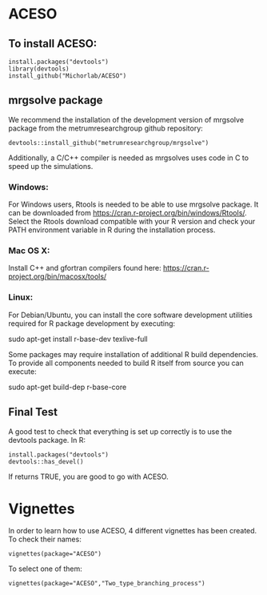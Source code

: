 # ACESO

## To install ACESO:
```{r}
install.packages("devtools")  
library(devtools)  
install_github("Michorlab/ACESO") 
```
## mrgsolve package
We recommend the installation of the development version of mrgsolve package from the metrumresearchgroup github repository:
```{r}
devtools::install_github("metrumresearchgroup/mrgsolve")
```
Additionally, a C/C++ compiler is needed as mrgsolves uses code in C to speed up the simulations.
### Windows:
For Windows users, Rtools is needed to be able to use mrgsolve package. It can be downloaded from https://cran.r-project.org/bin/windows/Rtools/. Select the Rtools download compatible with your R version and check your PATH environment variable in R during the installation process.

### Mac OS X:

Install C++ and gfortran compilers found here: https://cran.r-project.org/bin/macosx/tools/

### Linux: 
For Debian/Ubuntu, you can install the core software development utilities required for R package development by executing:  

sudo apt-get install r-base-dev texlive-full  

Some packages may require installation of additional R build dependencies. To provide all components needed to build R itself from source you can execute:  

sudo apt-get build-dep r-base-core  

## Final Test
A good test to check that everything is set up correctly is to use the devtools package. In R:
```{r}
install.packages("devtools")
devtools::has_devel()
```
If returns TRUE, you are good to go with ACESO.

# Vignettes
In order to learn how to use ACESO, 4 different vignettes has been created. To check their names:
```{r}
vignettes(package="ACESO")
```
To select one of them:
```{r}
vignettes(package="ACESO","Two_type_branching_process")
```
